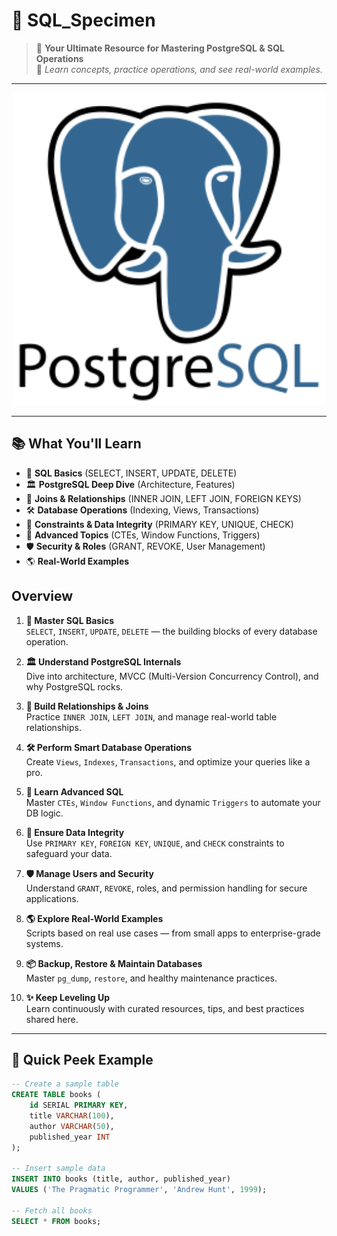 # 🐘 SQL_Specimen

> 🎯 **Your Ultimate Resource for Mastering PostgreSQL & SQL Operations**  
> 🚀 _Learn concepts, practice operations, and see real-world examples._

---

<p align="center">
  <img src="https://raw.githubusercontent.com/devicons/devicon/master/icons/postgresql/postgresql-original-wordmark.svg" width="500" />
</p>



---

## 📚 What You'll Learn
- 🎲 **SQL Basics** (SELECT, INSERT, UPDATE, DELETE)
- 🏛️ **PostgreSQL Deep Dive** (Architecture, Features)
- 🔗 **Joins & Relationships** (INNER JOIN, LEFT JOIN, FOREIGN KEYS)
- 🛠️ **Database Operations** (Indexing, Views, Transactions)
- 🚦 **Constraints & Data Integrity** (PRIMARY KEY, UNIQUE, CHECK)
- 🧠 **Advanced Topics** (CTEs, Window Functions, Triggers)
- 🛡️ **Security & Roles** (GRANT, REVOKE, User Management)
- 🌎 **Real-World Examples**


## Overview 

1. **🎲 Master SQL Basics**  
   `SELECT`, `INSERT`, `UPDATE`, `DELETE` — the building blocks of every database operation.

2. **🏛️ Understand PostgreSQL Internals**  
   Dive into architecture, MVCC (Multi-Version Concurrency Control), and why PostgreSQL rocks.

3. **🔗 Build Relationships & Joins**  
   Practice `INNER JOIN`, `LEFT JOIN`, and manage real-world table relationships.

4. **🛠️ Perform Smart Database Operations**  
   Create `Views`, `Indexes`, `Transactions`, and optimize your queries like a pro.

5. **🧠 Learn Advanced SQL**  
   Master `CTEs`, `Window Functions`, and dynamic `Triggers` to automate your DB logic.

6. **🚦 Ensure Data Integrity**  
   Use `PRIMARY KEY`, `FOREIGN KEY`, `UNIQUE`, and `CHECK` constraints to safeguard your data.

7. **🛡️ Manage Users and Security**  
   Understand `GRANT`, `REVOKE`, roles, and permission handling for secure applications.

8. **🌎 Explore Real-World Examples**  
   Scripts based on real use cases — from small apps to enterprise-grade systems.

9. **📦 Backup, Restore & Maintain Databases**  
   Master `pg_dump`, `restore`, and healthy maintenance practices.

10. **✨ Keep Leveling Up**  
    Learn continuously with curated resources, tips, and best practices shared here.

---

## 🧰 Quick Peek Example

```sql
-- Create a sample table
CREATE TABLE books (
    id SERIAL PRIMARY KEY,
    title VARCHAR(100),
    author VARCHAR(50),
    published_year INT
);

-- Insert sample data
INSERT INTO books (title, author, published_year)
VALUES ('The Pragmatic Programmer', 'Andrew Hunt', 1999);

-- Fetch all books
SELECT * FROM books;
